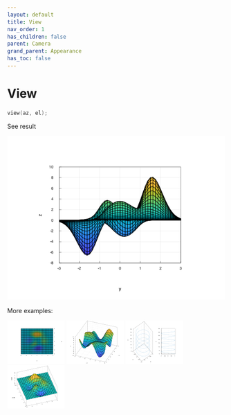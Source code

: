 ```yaml
---
layout: default
title: View
nav_order: 1
has_children: false
parent: Camera
grand_parent: Appearance
has_toc: false
---
```

# View

```cpp
view(az, el);
```


See result

[![example_view_1](view/view_1.png)](https://github.com/alandefreitas/matplotplusplus/blob/master/examples/appearance/camera/view/view_1.cpp)

More examples:
    
[![example_view_2](view/view_2_thumb.png)](https://github.com/alandefreitas/matplotplusplus/blob/master/examples/appearance/camera/view/view_2.cpp)  [![example_view_3](view/view_3_thumb.png)](https://github.com/alandefreitas/matplotplusplus/blob/master/examples/appearance/camera/view/view_3.cpp)  [![example_view_4](view/view_4_thumb.png)](https://github.com/alandefreitas/matplotplusplus/blob/master/examples/appearance/camera/view/view_4.cpp)  [![example_view_5](view/view_5_thumb.png)](https://github.com/alandefreitas/matplotplusplus/blob/master/examples/appearance/camera/view/view_5.cpp)

  




<!-- Generated with mdsplit: https://github.com/alandefreitas/mdsplit -->
